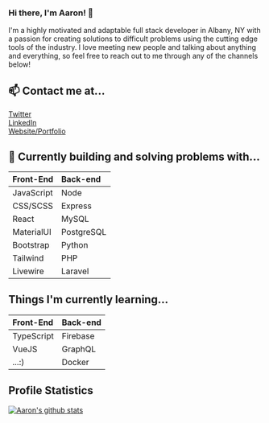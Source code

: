 ### Hi there, I'm Aaron! 👋

I'm a highly motivated and adaptable full stack developer in Albany, NY with a passion for creating solutions to difficult problems using the cutting edge tools of the industry. I love meeting new people and talking about anything and everything, so feel free to reach out to me through any of the channels below!

## 📫 Contact me at...

<a target="_blank" href="https://twitter.com/UpstateCoder91">Twitter</a>\
<a target="_blank" href="https://www.linkedin.com/in/aarongillies/">LinkedIn</a>\
<a target="_blank" href="https://www.aarongillies.dev">Website/Portfolio</a>

## 🔭 Currently building and solving problems with...

| Front-End  | Back-end   |
| :--------- | :--------- |
| JavaScript | Node       |
| CSS/SCSS   | Express    |
| React      | MySQL      |
| MaterialUI | PostgreSQL |
| Bootstrap  | Python     |
| Tailwind   | PHP        |
| Livewire   | Laravel    |

## Things I'm currently learning...

| Front-End  | Back-end |
| :--------- | :------- |
| TypeScript | Firebase |
| VueJS      | GraphQL  |
| ...:)      | Docker   |

## Profile Statistics

[![Aaron's github stats](https://github-readme-stats.vercel.app/api?username=Hail91&theme=gotham&hide=stars)](https://github.com/anuraghazra/github-readme-stats)
